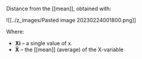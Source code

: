 Distance from the [[mean]], obtained with:

![[../z_images/Pasted image 20230224001800.png]]

Where:
- **Xi** – a single value of x.
- **X̄** – the [[mean]] (average) of the X-variable